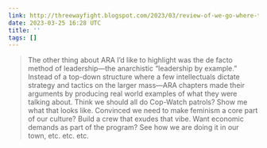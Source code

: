 ```yaml
---
link: http://threewayfight.blogspot.com/2023/03/review-of-we-go-where-they-go-story-of.html
date: 2023-03-25 16:28 UTC
title: ''
tags: []
---
```


> The other thing about ARA I’d like to highlight was the de facto method of leadership—the anarchistic “leadership by example.” Instead of a top-down structure where a few intellectuals dictate strategy and tactics on the larger mass—ARA chapters made their arguments by producing real world examples of what they were talking about. Think we should all do Cop-Watch patrols? Show me what that looks like. Convinced we need to make feminism a core part of our culture? Build a crew that exudes that vibe. Want economic demands as part of the program? See how we are doing it in our town, etc. etc. etc.
